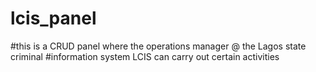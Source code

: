 # lcis_panel
#this is a CRUD panel where the operations manager @ the Lagos state criminal
#information system LCIS can carry out certain activities
